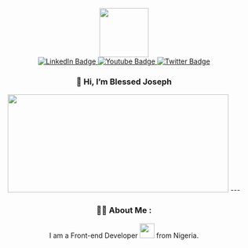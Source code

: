 <div id="header" align="center">
  <img src="https://media.giphy.com/media/M9gbBd9nbDrOTu1Mqx/giphy.gif" width="100"/>
  
  
 <div id="badges">
  <a href="https://www.linkedin.com/in/jorbbey">
    <img src="https://img.shields.io/badge/LinkedIn-blue?style=for-the-badge&logo=linkedin&logoColor=white" alt="LinkedIn Badge"/>
  </a>
  <a href="mailto:jorbbey@gmail.com">
    <img src="https://img.shields.io/badge/GMail-red?style=for-the-badge&logo=youtube&logoColor=white" alt="Youtube Badge"/>
  </a>
  <a href="https://mobile.twitter.com/Jorbbey">
    <img src="https://img.shields.io/badge/Twitter-blue?style=for-the-badge&logo=twitter&logoColor=white" alt="Twitter Badge"/>
  </a>
</div>

<img src="https://komarev.com/ghpvc/?username=jorbbey&style=flat-circle&color=blue" alt=""/>
  
</div>

<div align="center">
  <h3>👋 Hi, I’m Blessed Joseph </h3>
  <img src="https://media.giphy.com/media/dWesBcTLavkZuG35MI/giphy.gif" width="450" height="200"/>
  ---

### :man_technologist: About Me :
I am a Front-end Developer <img src="https://media.giphy.com/media/WUlplcMpOCEmTGBtBW/giphy.gif" width="30"> from Nigeria.
</div>

